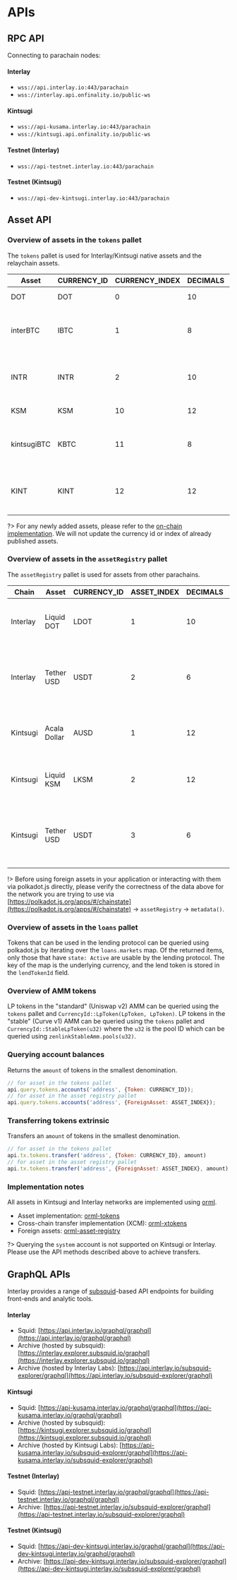 # APIs

## RPC API

Connecting to parachain nodes:

<!-- tabs:start -->
#### **Interlay**

- `wss://api.interlay.io:443/parachain`
- `wss://interlay.api.onfinality.io/public-ws`

#### **Kintsugi**

- `wss://api-kusama.interlay.io:443/parachain`
- `wss://kintsugi.api.onfinality.io/public-ws`

#### **Testnet (Interlay)**

- `wss://api-testnet.interlay.io:443/parachain`

#### **Testnet (Kintsugi)**

- `wss://api-dev-kintsugi.interlay.io:443/parachain`

<!-- tabs:end -->

## Asset API

### Overview of assets in the `tokens` pallet

The `tokens` pallet is used for Interlay/Kintsugi native assets and the relaychain assets.

| Asset       | CURRENCY_ID | CURRENCY_INDEX | DECIMALS | Multilocation                                       |
|-------------|-------------|----------------|----------|-----------------------------------------------------|
| DOT         | DOT         | 0              | 10       | (Parent, Here)                                      |
| interBTC    | IBTC        | 1              | 8        | (Parent, (X2, Parachain: 2032, GeneralKey: 0x0001)) |
| INTR        | INTR        | 2              | 10       | (Parent, (X2, Parachain: 2032, GeneralKey: 0x0002)) |
| KSM         | KSM         | 10             | 12       | (Parent, Here)                                      |
| kintsugiBTC | KBTC        | 11             | 8        | (Parent, (X2, Parachain: 2092, GeneralKey: 0x000b)) |
| KINT        | KINT        | 12             | 12       | (Parent, (X2, Parachain: 2092, GeneralKey: 0x000c)) |

?> For any newly added assets, please refer to the [on-chain implementation](https://github.com/interlay/interbtc/blob/master/primitives/src/lib.rs#L472). We will not update the currency id or index of already published assets.

### Overview of assets in the `assetRegistry` pallet

The `assetRegistry` pallet is used for assets from other parachains.

| Chain    | Asset        | CURRENCY_ID | ASSET_INDEX | DECIMALS | Multilocation                                       |
|----------|--------------|-------------|-------------|----------|-----------------------------------------------------|
| Interlay | Liquid DOT   | LDOT        | 1           | 10       | (Parent, (X2, Parachain: 2000, GeneralKey: 0x0003)) |
| Interlay | Tether USD   | USDT        | 2           | 6        | (Parent, (X3, Parachain: 1000, PalletInstance: 50, GeneralIndex: 1984)) |
| Kintsugi | Acala Dollar | AUSD        | 1           | 12       | (Parent, (X2, Parachain: 2000, GeneralKey: 0x0081)) |
| Kintsugi | Liquid KSM   | LKSM        | 2           | 12       | (Parent, (X2, Parachain: 2000, GeneralKey: 0x0083)) |
| Kintsugi | Tether USD   | USDT        | 3           | 6        | (Parent, (X3, Parachain: 1000, PalletInstance: 50, GeneralIndex: 1984)) |

!> Before using foreign assets in your application or interacting with them via polkadot.js directly, please verify the correctness of the data above for the network you are trying to use via [https://polkadot.js.org/apps/#/chainstate](https://polkadot.js.org/apps/#/chainstate) -> `assetRegistry` -> `metadata()`.

### Overview of assets in the `loans` pallet

Tokens that can be used in the lending protocol can be queried using polkadot.js by iterating over the `loans.markets` map. Of the returned items, only those that have `state: Active` are usable by the lending protocol. The key of the map is the underlying currency, and the lend token is stored in the `lendTokenId` field.

### Overview of AMM tokens

LP tokens in the "standard" (Uniswap v2) AMM can be queried using the `tokens` pallet and `CurrencyId::LpToken(LpToken, LpToken)`. LP tokens in the "stable" (Curve v1) AMM can be queried using the `tokens` pallet and `CurrencyId::StableLpToken(u32)` where the `u32` is the pool ID which can be queried using `zenlinkStableAmm.pools(u32)`.

### Querying account balances

Returns the `amount` of tokens in the smallest denomination.

```js
// for asset in the tokens pallet
api.query.tokens.accounts('address', {Token: CURRENCY_ID});
// for asset in the asset registry pallet
api.query.tokens.accounts('address', {ForeignAsset: ASSET_INDEX});
```

### Transferring tokens extrinsic

Transfers an `amount` of tokens in the smallest denomination.

```js
// for asset in the tokens pallet
api.tx.tokens.transfer('address', {Token: CURRENCY_ID}, amount)
// for asset in the asset registry pallet
api.tx.tokens.transfer('address', {ForeignAsset: ASSET_INDEX}, amount)
```

### Implementation notes

All assets in Kintsugi and Interlay networks are implemented using [orml](https://github.com/open-web3-stack/open-runtime-module-library).

* Asset implementation: [orml-tokens](https://github.com/open-web3-stack/open-runtime-module-library/tree/master/tokens)
* Cross-chain transfer implementation (XCM): [orml-xtokens](https://github.com/open-web3-stack/open-runtime-module-library/tree/master/xtokens)
* Foreign assets: [orml-asset-registry](https://github.com/open-web3-stack/open-runtime-module-library/tree/master/asset-registry)

?> Querying the `system` account is not supported on Kintsugi or Interlay. Please use the API methods described above to achieve transfers.

## GraphQL APIs

Interlay provides a range of [subsquid](https://github.com/subsquid/squid)-based API endpoints for building front-ends and analytic tools.

<!-- tabs:start -->
#### **Interlay**

- Squid: [https://api.interlay.io/graphql/graphql](https://api.interlay.io/graphql/graphql)
- Archive (hosted by subsquid): [https://interlay.explorer.subsquid.io/graphql](https://interlay.explorer.subsquid.io/graphql)
- Archive (hosted by Interlay Labs): [https://api.interlay.io/subsquid-explorer/graphql](https://api.interlay.io/subsquid-explorer/graphql)

#### **Kintsugi**

- Squid: [https://api-kusama.interlay.io/graphql/graphql](https://api-kusama.interlay.io/graphql/graphql)
- Archive (hosted by subsquid): [https://kintsugi.explorer.subsquid.io/graphql](https://kintsugi.explorer.subsquid.io/graphql)
- Archive (hosted by Kintsugi Labs): [https://api-kusama.interlay.io/subsquid-explorer/graphql](https://api-kusama.interlay.io/subsquid-explorer/graphql)

#### **Testnet (Interlay)**

- Squid: [https://api-testnet.interlay.io/graphql/graphql](https://api-testnet.interlay.io/graphql/graphql)
- Archive: [https://api-testnet.interlay.io/subsquid-explorer/graphql](https://api-testnet.interlay.io/subsquid-explorer/graphql)

#### **Testnet (Kintsugi)**

- Squid: [https://api-dev-kintsugi.interlay.io/graphql/graphql](https://api-dev-kintsugi.interlay.io/graphql/graphql)
-  Archive: [https://api-dev-kintsugi.interlay.io/subsquid-explorer/graphql](https://api-dev-kintsugi.interlay.io/subsquid-explorer/graphql)

<!-- tabs:end -->
